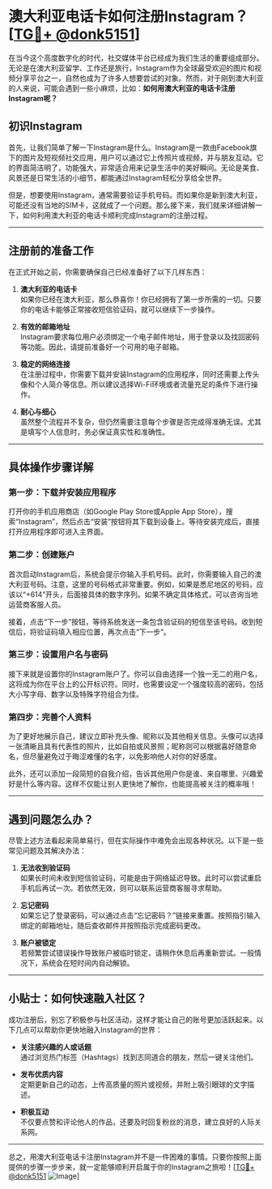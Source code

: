 # 澳大利亚电话卡如何注册Instagram？[[TG💪+ @donk5151](https://t.me/s/donk5151)]

在当今这个高度数字化的时代，社交媒体平台已经成为我们生活的重要组成部分。无论是在澳大利亚留学、工作还是旅行，Instagram作为全球最受欢迎的图片和视频分享平台之一，自然也成为了许多人想要尝试的对象。然而，对于刚到澳大利亚的人来说，可能会遇到一些小麻烦，比如：**如何用澳大利亚的电话卡注册Instagram呢？**

## 初识Instagram

首先，让我们简单了解一下Instagram是什么。Instagram是一款由Facebook旗下的图片及短视频社交应用，用户可以通过它上传照片或视频，并与朋友互动。它的界面简洁明了，功能强大，非常适合用来记录生活中的美好瞬间。无论是美食、风景还是日常生活的小细节，都能通过Instagram轻松分享给全世界。

但是，想要使用Instagram，通常需要验证手机号码。而如果你是新到澳大利亚，可能还没有当地的SIM卡，这就成了一个问题。那么接下来，我们就来详细讲解一下，如何利用澳大利亚的电话卡顺利完成Instagram的注册过程。

---

## 注册前的准备工作

在正式开始之前，你需要确保自己已经准备好了以下几样东西：

1. **澳大利亚的电话卡**  
   如果你已经在澳大利亚，那么恭喜你！你已经拥有了第一步所需的一切。只要你的电话卡能够正常接收短信验证码，就可以继续下一步操作。

2. **有效的邮箱地址**  
   Instagram要求每位用户必须绑定一个电子邮件地址，用于登录以及找回密码等功能。因此，请提前准备好一个可用的电子邮箱。

3. **稳定的网络连接**  
   在注册过程中，你需要下载并安装Instagram的应用程序，同时还需要上传头像和个人简介等信息。所以建议选择Wi-Fi环境或者流量充足的条件下进行操作。

4. **耐心与细心**  
   虽然整个流程并不复杂，但仍然需要注意每个步骤是否完成得准确无误。尤其是填写个人信息时，务必保证真实性和准确性。

---

## 具体操作步骤详解

### 第一步：下载并安装应用程序

打开你的手机应用商店（如Google Play Store或Apple App Store），搜索“Instagram”，然后点击“安装”按钮将其下载到设备上。等待安装完成后，直接打开应用程序即可进入主界面。

### 第二步：创建账户

首次启动Instagram后，系统会提示你输入手机号码。此时，你需要输入自己的澳大利亚号码。注意，这里的号码格式非常重要。例如，如果是悉尼地区的号码，应该以“+614”开头，后面接具体的数字序列。如果不确定具体格式，可以咨询当地运营商客服人员。

接着，点击“下一步”按钮，等待系统发送一条包含验证码的短信至该号码。收到短信后，将验证码填入相应位置，再次点击“下一步”。

### 第三步：设置用户名与密码

接下来就是设置你的Instagram账户了。你可以自由选择一个独一无二的用户名，这将成为你在平台上的公开标识符。同时，也需要设定一个强度较高的密码，包括大小写字母、数字以及特殊字符组合为佳。

### 第四步：完善个人资料

为了更好地展示自己，建议立即补充头像、昵称以及其他相关信息。头像可以选择一张清晰且具有代表性的照片，比如自拍或风景照；昵称则可以根据喜好随意命名，但尽量避免过于晦涩难懂的名字，以免影响他人对你的好感度。

此外，还可以添加一段简短的自我介绍，告诉其他用户你是谁、来自哪里、兴趣爱好是什么等内容。这样不仅能让别人更快地了解你，也能提高被关注的概率哦！

---

## 遇到问题怎么办？

尽管上述方法看起来简单易行，但在实际操作中难免会出现各种状况。以下是一些常见问题及其解决办法：

1. **无法收到验证码**  
   如果长时间未收到短信验证码，可能是由于网络延迟导致。此时可以尝试重启手机后再试一次。若依然无效，则可以联系运营商客服寻求帮助。

2. **忘记密码**  
   如果忘记了登录密码，可以通过点击“忘记密码？”链接来重置。按照指引输入绑定的邮箱地址，随后查收邮件并按照指示完成密码更改。

3. **账户被锁定**  
   若频繁尝试错误操作导致账户被临时锁定，请稍作休息后再重新尝试。一般情况下，系统会在短时间内自动解锁。

---

## 小贴士：如何快速融入社区？

成功注册后，别忘了积极参与社区活动，这样才能让自己的账号更加活跃起来。以下几点可以帮助你更快地融入Instagram的世界：

- **关注感兴趣的人或话题**  
  通过浏览热门标签（Hashtags）找到志同道合的朋友，然后一键关注他们。

- **发布优质内容**  
  定期更新自己的动态，上传高质量的照片或视频，并附上吸引眼球的文字描述。

- **积极互动**  
  不仅要点赞和评论他人的作品，还要及时回复粉丝的消息，建立良好的人际关系网。

---

总之，用澳大利亚电话卡注册Instagram并不是一件困难的事情。只要你按照上面提供的步骤一步步来，就一定能够顺利开启属于你的Instagram之旅啦！[[TG💪+ @donk5151](https://t.me/s/donk5151) ![Image](https://i.postimg.cc/rwNCRYN7/Snipaste-2025-04-30-17-27-05.png)]